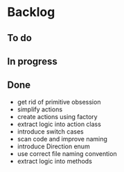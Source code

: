 # Backlog

## To do


## In progress

## Done

- get rid of primitive obsession
- simplify actions
- create actions using factory
- extract logic into action class
- introduce switch cases
- scan code and improve naming
- introduce Direction enum
- use correct file naming convention
- extract logic into methods
